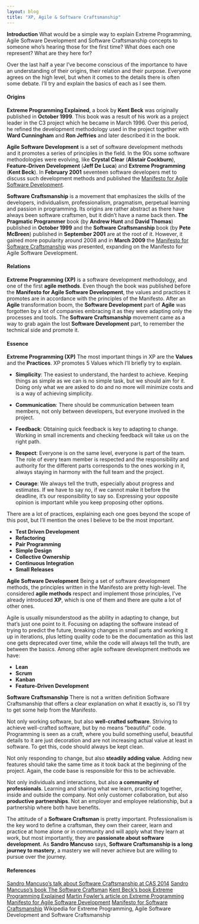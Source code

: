 ```yaml
---
layout: blog
title: "XP, Agile & Software Craftsmanship"
---
```


**Introduction**
What would be a simple way to explain Extreme Programming, Agile Software Development and Software Craftsmanship concepts to someone who’s hearing those for the first time? What does each one represent? What are they here for?

Over the last half a year I’ve become conscious of the importance to have an understanding of their origins, their relation and their purpose. Everyone agrees on the high level, but when it comes to the details there is often some debate.
I’ll try and explain the basics of each as I see them.

#### Origins
**Extreme Programming Explained**, a book by **Kent Beck** was originally published in **October 1999**. This book was a result of his work as a project leader in the C3 project which he became in March 1996. Over this period, he refined the development methodology used in the project together with **Ward Cunningham** and **Ron Jeffries** and later described it in the book.

**Agile Software Development** is a set of software development methods and it promotes a series of principles in the field. In the 90s some software methodologies were evolving, like **Crystal Clear** (**Alistair Cockburn**), **Feature-Driven Development** (**Jeff De Luca**) and **Extreme Programming** (**Kent Beck**). In **February 2001** seventeen software developers met to discuss such development methods and published the [Manifesto for Agile Software Development](http://www.agilemanifesto.org/).

**Software Craftsmanship** is a movement that emphasizes the skills of the developers, individualism, professionalism, pragmatism, perpetual learning and passion in programming. Its origins are rather abstract as there have always been software craftsmen, but it didn’t have a name back then. **The Pragmatic Programmer** book (by **Andrew Hunt** and **David Thomas**) published in **October 1999** and the **Software Craftsmanship** book (by **Pete McBreen**) published in **September 2001** are at the root of it. However, it gained more popularity around 2008 and in **March 2009** the [Manifesto for Software Craftsmanship](http://manifesto.softwarecraftsmanship.org/) was presented, expanding on the Manifesto for Agile Software Development.

#### Relations
**Extreme Programming (XP)** is a software development methodology, and one of the first **agile methods**. Even though the book was published before the **Manifesto for Agile Software Development**, the values and practices it promotes are in accordance with the principles of the Manifesto.
After an **Agile** transformation boom, the **Software Development** part of **Agile** was forgotten by a lot of companies embracing it as they were adapting only the processes and tools. The **Software Craftsmanship** movement came as a way to grab again the lost **Software Development** part, to remember the technical side and promote it.

#### Essence
**Extreme Programming (XP)**
The most important things in XP are the **Values** and the **Practices**. XP promotes 5 Values which I’ll briefly try to explain.

* **Simplicity**: The easiest to understand, the hardest to achieve. Keeping things as simple as we can is no simple task, but we should aim for it. Doing only what we are asked to do and no more will minimize costs and is a way of achieving simplicity.

* **Communication**: There should be communication between team members, not only between developers, but everyone involved in the project.

* **Feedback**: Obtaining quick feedback is key to adapting to change. Working in small increments and checking feedback will take us on the right path.

* **Respect**: Everyone is on the same level, everyone is part of the team. The role of every team member is respected and the responsibility and authority for the different parts corresponds to the ones working in it, always staying in harmony with the full team and the project.

* **Courage**: We always tell the truth, especially about progress and estimates. If we have to say no, if we cannot make it before the deadline, it’s our responsibility to say so. Expressing your opposite opinion is important while you keep proposing other options.

There are a lot of practices, explaining each one goes beyond the scope of this post, but I’ll mention the ones I believe to be the most important.

* **Test Driven Development**
* **Refactoring**
* **Pair Programming**
* **Simple Design**
* **Collective Ownership**
* **Continuous Integration**
* **Small Releases**

**Agile Software Development**
Being a set of software development methods, the principles written in the Manifesto are pretty high-level. The considered **agile methods** respect and implement those principles, I’ve already introduced **XP**, which is one of them and there are quite a lot of other ones.

Agile is usually misunderstood as the ability in adapting to change, but that’s just one point to it. Focusing on adapting the software instead of trying to predict the future, breaking changes in small parts and working it up in iterations, plus letting quality code to be the documentation as this last one gets deprecated over time, while the code will always tell the truth, are between the basics.
Among other agile software development methods we have:

* **Lean**
* **Scrum**
* **Kanban**
* **Feature-Driven Development**

**Software Craftsmanship**
There is not a written definition Software Craftsmanship that offers a clear explanation on what it exactly is, so I’ll try to get some help from the Manifesto.

Not only working software, but also **well-crafted software**. Striving to achieve well-crafted software, but by no means “beautiful” code. Programming is seen as a craft, where you build something useful, beautiful details to it are just decoration and are not increasing actual value at least in software. To get this, code should always be kept clean.

Not only responding to change, but also **steadily adding value**. Adding new features should take the same time as it took back at the beginning of the project. Again, the code base is responsible for this to be achievable.

Not only individuals and interactions, but also **a community of professionals**. Learning and sharing what we learn, practicing together, inside and outside the company.
Not only customer collaboration, but also **productive partnerships**. Not an employer and employee relationship, but a partnership where both have benefits.

The attitude of a **Software Craftsman** is pretty important. Professionalism is the key word to define a craftsman, they own their career, learn and practice at home alone or in community and will apply what they learn at work, but most importantly, they are **passionate about software development**.
As **Sandro Mancuso** says, **Software Craftsmanship is a long journey to mastery**, a mastery we will never achieve but are willing to pursue over the journey.

#### References
[Sandro Mancuso’s talk about Software Craftsmanship at CAS 2014](https://www.youtube.com/watch?v=9OhXqBlCmrM)
[Sandro Mancuso’s book The Software Craftsman](http://www.amazon.com/Software-Craftsman-Professionalism-Pragmatism-Robert-ebook/dp/B00QXAGIDO/ref=mt_kindle?_encoding=UTF8&amp;me=)
[Kent Beck’s book Extreme Programming Explained](http://www.amazon.com/Extreme-Programming-Explained-Embrace-Change-ebook/dp/B00N1ZN6C0/ref=mt_kindle?_encoding=UTF8&amp;me=)
[Martin Fowler’s article on Extreme Programming](http://martinfowler.com/bliki/ExtremeProgramming.html)
[Manifesto for Agile Software Development](http://www.agilemanifesto.org/)
[Manifesto for Software Craftsmanship](http://manifesto.softwarecraftsmanship.org/)
Wikipedia for Extreme Programming, Agile Software Development and Software Craftsmanship
